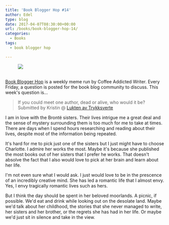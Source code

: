 ```yaml
---
title: 'Book Blogger Hop #14'
author: Edel
type: blog
date: 2017-04-07T08:30:00+00:00
url: /books/book-blogger-hop-14/
categories:
  - Books
tags:
  - book blogger hop

---
```

<figure><a rel="_nofollow" href="http://www.coffeeaddictedwriter.com/p/blog-page.html"><img src="https://i1.wp.com/3.bp.blogspot.com/-2bKizvp-A9w/WEjGAM4OjJI/AAAAAAAAV50/nU3xHQNtvSQQ8dRsB8OueG061E99KPrYACLcB/s1600/Book%2BBlogger%2BHop%2B%2528Final%2529.png?w=663&#038;ssl=1" data-recalc-dims="1" /></a></figure> 

<a rel="_nofollow" href="http://www.coffeeaddictedwriter.com/p/blog-page.html"></a>

<a rel="_nofollow" href="http://www.coffeeaddictedwriter.com/p/blog-page.html"><br /> </a><a rel="_nofollow" href="http://www.coffeeaddictedwriter.com/p/blog-page.html">Book Blogger Hop</a> is a weekly meme run by Coffee Addicted Writer. Every Friday, a question is posted for the book blog community to discuss. This week's question is&#8230;

> If you could meet one author, dead or alive, who would it be? Submitted by Kristin @ [Lukten av Trykksverte][1]

I am in love with the Brontë sisters. Their lives intrigue me a great deal and the sense of mystery surrounding them is too much for me to take at times. There are days when I spend hours researching and reading about their lives, despite most of the information being repeated.

It's hard for me to pick just one of the sisters but I just might have to choose Charlotte. I admire her works the most. Maybe it's because she published the most books out of her sisters that I prefer he works. That doesn't absolve the fact that I also would love to pick at her brain and learn about her life.

I'm not even sure what I would ask. I just would love to be in the prescence of an incredibly creative mind. She has led a romantic life that I almost envy. Yes, I envy tragically romantic lives such as hers.

But I think the day should be spent in her beloved moorlands. A picnic, if possible. We'd eat and drink while looking out on the desolate land. Maybe we'd talk about her childhood, the stories that she never managed to write, her sisters and her brother, or the regrets she has had in her life. Or maybe we'd just sit in silence and take in the view.

 [1]: http://luktenavtrykksverte.blogspot.no/